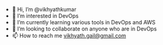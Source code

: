 - 👋 Hi, I’m @vikhyathkumar
- 👀 I’m interested in DevOps
- 🌱 I’m currently learning various tools in DevOps and AWS
- 💞️ I’m looking to collaborate on anyone who are in DevOps
- 📫 How to reach me vikhyath.gail@gmail.com


<!---
vikhyathkumar/vikhyathkumar is a ✨ special ✨ repository because its `README.md` (this file) appears on your GitHub profile.
You can click the Preview link to take a look at your changes.
--->
